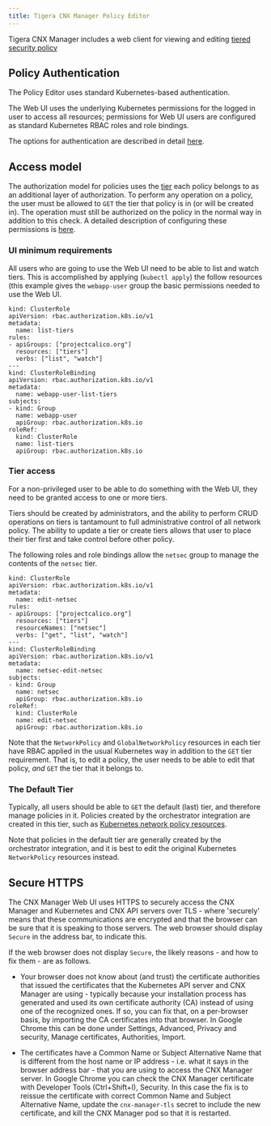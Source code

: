 ```yaml
---
title: Tigera CNX Manager Policy Editor
---
```


Tigera CNX Manager includes a web client for viewing and editing
[tiered security policy]({{site.baseurl}}/{{page.version}}/reference/calicoctl/resources/tier)

## Policy Authentication

The Policy Editor uses standard Kubernetes-based authentication.

The Web UI uses the underlying Kubernetes permissions for the logged in user
to access all resources; permissions for Web UI users are configured as standard
Kubernetes RBAC roles and role bindings.

The options for authentication are described in detail [here](authentication).

## Access model

The authorization model for policies uses the [tier]({{site.baseurl}}/{{page.version}}/reference/calicoctl/resources/tier) each policy belongs to as an
additional layer of authorization.  To perform any operation on a policy,
the user must be allowed to `GET` the tier that policy is in (or will be
created in).  The operation must still be authorized on the policy in the normal
way in addition to this check.  A detailed description of configuring these
permissions is [here](rbac-tiered-policies).

### UI minimum requirements

All users who are going to use the Web UI need to be able to list and watch tiers.
This is accomplished by applying (`kubectl apply`) the follow resources (this example
gives the `webapp-user` group the basic permissions needed to use the Web UI.
```
kind: ClusterRole
apiVersion: rbac.authorization.k8s.io/v1
metadata:
  name: list-tiers
rules:
- apiGroups: ["projectcalico.org"]
  resources: ["tiers"]
  verbs: ["list", "watch"]
---
kind: ClusterRoleBinding
apiVersion: rbac.authorization.k8s.io/v1
metadata:
  name: webapp-user-list-tiers
subjects:
- kind: Group
  name: webapp-user
  apiGroup: rbac.authorization.k8s.io
roleRef:
  kind: ClusterRole
  name: list-tiers
  apiGroup: rbac.authorization.k8s.io
```

### Tier access

For a non-privileged user to be able to do something with the Web UI, they need to be
granted access to one or more tiers.

Tiers should be created by administrators, and the ability to perform CRUD operations
on tiers is tantamount to full administrative control of all network policy.  The ability
to update a tier or create tiers allows that user to place their tier first
and take control before other policy.

The following roles and role bindings allow the `netsec` group to manage the contents of
the `netsec` tier.

```
kind: ClusterRole
apiVersion: rbac.authorization.k8s.io/v1
metadata:
  name: edit-netsec
rules:
- apiGroups: ["projectcalico.org"]
  resources: ["tiers"]
  resourceNames: ["netsec"]
  verbs: ["get", "list", "watch"]
---
kind: ClusterRoleBinding
apiVersion: rbac.authorization.k8s.io/v1
metadata:
  name: netsec-edit-netsec
subjects:
- kind: Group
  name: netsec
  apiGroup: rbac.authorization.k8s.io
roleRef:
  kind: ClusterRole
  name: edit-netsec
  apiGroup: rbac.authorization.k8s.io
```

Note that the `NetworkPolicy` and `GlobalNetworkPolicy` resources in each tier have RBAC
applied in the usual Kubernetes way in addition to the `GET` tier requirement.
That is, to edit a policy, the user needs to be able to edit that policy, _and_
`GET` the tier that it belongs to.

### The Default Tier

Typically, all users should be able to `GET` the default (last) tier, and therefore
manage policies in it.  Policies created by the orchestrator integration are
created in this tier, such as [Kubernetes network policy resources](https://kubernetes.io/docs/concepts/services-networking/network-policies/).

Note that policies in the default tier are generally created by the
orchestrator integration, and it is best to edit the original Kubernetes
`NetworkPolicy` resources instead.

## Secure HTTPS

The CNX Manager Web UI uses HTTPS to securely access the CNX Manager and
Kubernetes and CNX API servers over TLS - where 'securely' means that these
communications are encrypted and that the browser can be sure that it is
speaking to those servers.  The web browser should display `Secure` in the
address bar, to indicate this.

If the web browser does not display `Secure`, the likely reasons - and how to
fix them - are as follows.

- Your browser does not know about (and trust) the certificate authorities that
  issued the certificates that the Kubernetes API server and CNX Manager are
  using - typically because your installation process has generated and used
  its own certificate authority (CA) instead of using one of the recognized
  ones.  If so, you can fix that, on a per-browser basis, by importing the CA
  certificates into that browser.  In Google Chrome this can be done under
  Settings, Advanced, Privacy and security, Manage certificates, Authorities,
  Import.

- The certificates have a Common Name or Subject Alternative Name that is
  different from the host name or IP address - i.e. what it says in the browser
  address bar - that you are using to access the CNX Manager server.  In Google
  Chrome you can check the CNX Manager certificate with Developer Tools
  (Ctrl+Shift+I), Security.  In this case the fix is to reissue the certificate
  with correct Common Name and Subject Alternative Name, update the
  `cnx-manager-tls` secret to include the new certificate, and kill the CNX
  Manager pod so that it is restarted.
